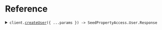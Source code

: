# Reference

<details><summary><code>client.<a href="/src/Client.ts">createUser</a>({ ...params }) -> SeedPropertyAccess.User.Response</code></summary>
<dl>
<dd>

#### 🔌 Usage

<dl>
<dd>

<dl>
<dd>

```typescript
await client.createUser({
    id: "id",
    email: "email",
    password: "password",
    profile: {
        name: "name",
        verification: {
            verified: "verified",
        },
        ssn: "ssn",
    },
});
```

</dd>
</dl>
</dd>
</dl>

#### ⚙️ Parameters

<dl>
<dd>

<dl>
<dd>

**request:** `SeedPropertyAccess.User.Request`

</dd>
</dl>

<dl>
<dd>

**requestOptions:** `SeedPropertyAccessClient.RequestOptions`

</dd>
</dl>
</dd>
</dl>

</dd>
</dl>
</details>

##
